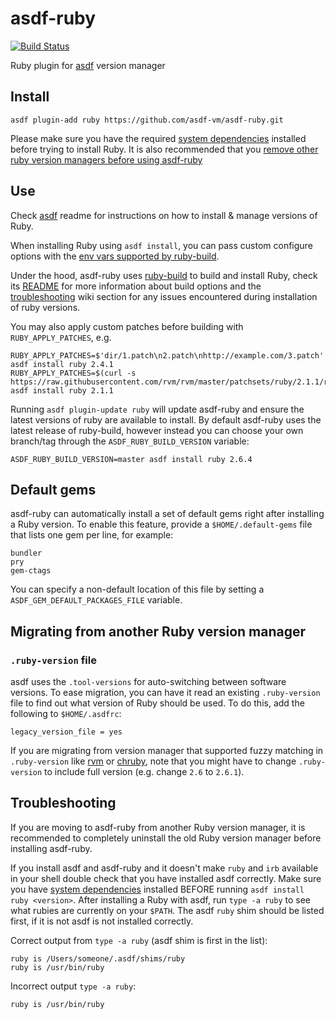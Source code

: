 # asdf-ruby

[![Build Status](https://github.com/asdf-vm/asdf-ruby/actions/workflows/ci.yml/badge.svg?branch=master)](https://github.com/asdf-vm/asdf-ruby/actions/workflows/ci.yml?query=branch%3Amaster++)

Ruby plugin for [asdf](https://github.com/asdf-vm/asdf) version manager

## Install

```
asdf plugin-add ruby https://github.com/asdf-vm/asdf-ruby.git
```

Please make sure you have the required [system dependencies](https://github.com/rbenv/ruby-build/wiki#suggested-build-environment) installed before trying to install Ruby. It is also recommended that you [remove other ruby version managers before using asdf-ruby](#troubleshooting)

## Use

Check [asdf](https://github.com/asdf-vm/asdf) readme for instructions on how to install & manage versions of Ruby.

When installing Ruby using `asdf install`, you can pass custom configure options with the [env vars supported by ruby-build](https://github.com/rbenv/ruby-build#custom-build-configuration).

Under the hood, asdf-ruby uses [ruby-build](https://github.com/rbenv/ruby-build) to build and install Ruby, check its [README](https://github.com/rbenv/ruby-build/blob/master/README.md) for more information about build options and the [troubleshooting](https://github.com/rbenv/ruby-build/wiki#troubleshooting) wiki section for any issues encountered during installation of ruby versions.

You may also apply custom patches before building with `RUBY_APPLY_PATCHES`, e.g.

```
RUBY_APPLY_PATCHES=$'dir/1.patch\n2.patch\nhttp://example.com/3.patch' asdf install ruby 2.4.1
RUBY_APPLY_PATCHES=$(curl -s https://raw.githubusercontent.com/rvm/rvm/master/patchsets/ruby/2.1.1/railsexpress) asdf install ruby 2.1.1
```

Running `asdf plugin-update ruby` will update asdf-ruby and ensure the latest versions of ruby are available to install. By default asdf-ruby uses the latest release of ruby-build, however instead you can choose your own branch/tag through the `ASDF_RUBY_BUILD_VERSION` variable:

```
ASDF_RUBY_BUILD_VERSION=master asdf install ruby 2.6.4
```

## Default gems

asdf-ruby can automatically install a set of default gems right after
installing a Ruby version. To enable this feature, provide a
`$HOME/.default-gems` file that lists one gem per line, for example:

```
bundler
pry
gem-ctags
```

You can specify a non-default location of this file by setting a `ASDF_GEM_DEFAULT_PACKAGES_FILE` variable.

## Migrating from another Ruby version manager

### `.ruby-version` file

asdf uses the `.tool-versions` for auto-switching between software versions.
To ease migration, you can have it read an existing `.ruby-version` file to
find out what version of Ruby should be used. To do this, add the following to
`$HOME/.asdfrc`:

    legacy_version_file = yes

If you are migrating from version manager that supported fuzzy matching in `.ruby-version`
like [rvm](https://github.com/rvm/rvm) or [chruby](https://github.com/postmodern/chruby),
note that you might have to change `.ruby-version` to include full version (e.g. change `2.6` to `2.6.1`).

## Troubleshooting

If you are moving to asdf-ruby from another Ruby version manager, it is recommended to completely uninstall the old Ruby version manager before installing asdf-ruby.

If you install asdf and asdf-ruby and it doesn't make `ruby` and `irb` available in your shell double check that you have installed asdf correctly. Make sure you have [system dependencies](https://github.com/rbenv/ruby-build/wiki#suggested-build-environment) installed BEFORE running `asdf install ruby <version>`. After installing a Ruby with asdf, run `type -a ruby` to see what rubies are currently on your `$PATH`. The asdf `ruby` shim should be listed first, if it is not asdf is not installed correctly.

Correct output from `type -a ruby` (asdf shim is first in the list):

```
ruby is /Users/someone/.asdf/shims/ruby
ruby is /usr/bin/ruby
```

Incorrect output `type -a ruby`:

```
ruby is /usr/bin/ruby
```
